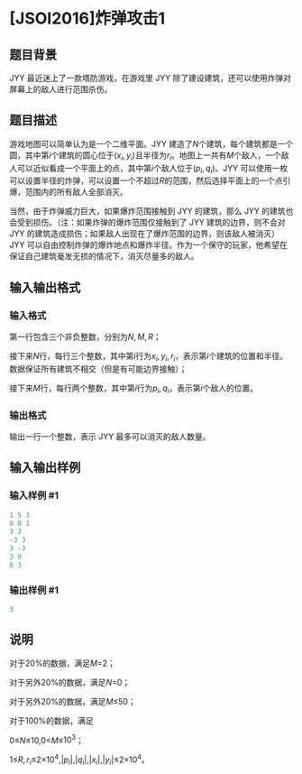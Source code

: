 # [JSOI2016]炸弹攻击1

## 题目背景

JYY 最近迷上了一款塔防游戏，在游戏里 JYY 除了建设建筑，还可以使用炸弹对屏幕上的敌人进行范围杀伤。

## 题目描述

游戏地图可以简单认为是一个二维平面。JYY 建造了$N$个建筑，每个建筑都是一个圆，其中第$i$个建筑的圆心位于$(x_i,y_i)$且半径为$r_i$。地图上一共有$M$个敌人，一个敌人可以近似看成一个平面上的点，其中第$i$个敌人位于$(p_i,q_i)$。JYY 可以使用一枚可以设置半径的炸弹，可以设置一个不超过$R$的范围，然后选择平面上的一个点引爆，范围内的所有敌人全部消灭。

当然，由于炸弹威力巨大，如果爆炸范围接触到 JYY 的建筑，那么 JYY 的建筑也会受到损伤。（注：如果炸弹的爆炸范围仅接触到了 JYY 建筑的边界，则不会对 JYY 的建筑造成损伤；如果敌人出现在了爆炸范围的边界，则该敌人被消灭）JYY 可以自由控制炸弹的爆炸地点和爆炸半径。作为一个保守的玩家，他希望在保证自己建筑毫发无损的情况下，消灭尽量多的敌人。

## 输入输出格式

### 输入格式

第一行包含三个非负整数，分别为$N,M,R$；

接下来$N$行，每行三个整数，其中第$i$行为$x_i,y_i,r_i$，表示第$i$个建筑的位置和半径。数据保证所有建筑不相交（但是有可能边界接触）；

接下来$M$行，每行两个整数，其中第$i$行为$p_i,q_i$，表示第$i$个敌人的位置。

### 输出格式

输出一行一个整数，表示 JYY 最多可以消灭的敌人数量。

## 输入输出样例

### 输入样例 #1

```cpp
1 5 3
0 0 1
3 3
-3 3
3 -3
3 0
0 3 
```


### 输出样例 #1

```cpp
3
```


## 说明

对于$20$%的数据，满足$M$$=$$2$；

对于另外$20$%的数据，满足$N$$=$$0$；

对于另外$20$%的数据，满足$M$$\leq$$50$；

对于$100$%的数据，满足

$0$$\leq$$N$$\leq$$10$$,$$0$$<$$M$$\leq$$10^3$；

$1$$\leq$$R,r_i$$\leq$$2$$\times$$10^4$$,$$|p_i|$$,$$|q_i|$$,$$|x_i|$$,$$|y_i|$$\leq$$2$$\times$$10^4$。

